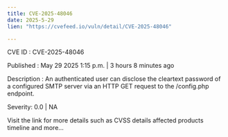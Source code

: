 ```yaml
---
title: CVE-2025-48046
date: 2025-5-29
lien: "https://cvefeed.io/vuln/detail/CVE-2025-48046"

---
```


CVE ID : CVE-2025-48046

Published :  May 29
2025
1:15 p.m. | 3 hours
8 minutes ago

Description : An authenticated user can disclose the cleartext password of a configured SMTP server via an HTTP GET request to the /config.php endpoint.

Severity: 0.0 | NA

Visit the link for more details
such as CVSS details
affected products
timeline
and more...
